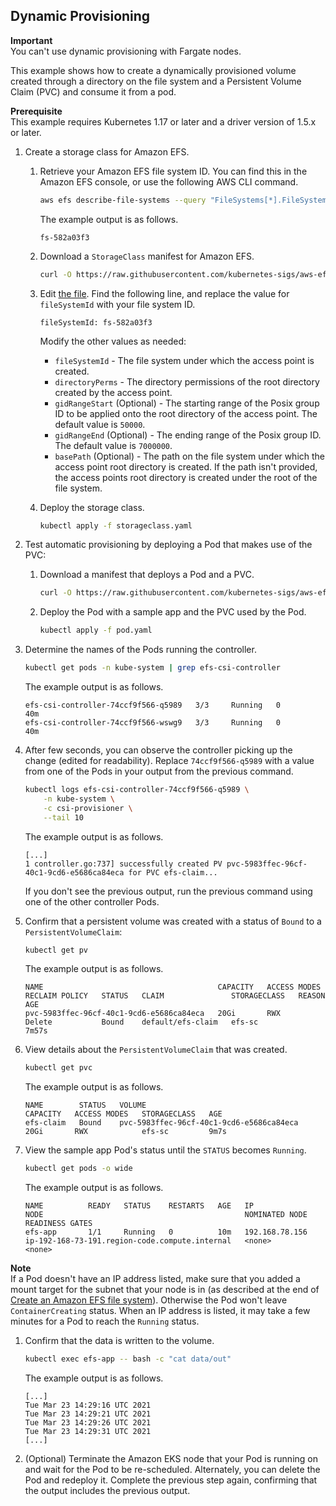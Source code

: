 ## Dynamic Provisioning
**Important**  
You can't use dynamic provisioning with Fargate nodes.

This example shows how to create a dynamically provisioned volume created through a directory on the file system and a Persistent Volume Claim (PVC) and consume it from a pod.

**Prerequisite**  
This example requires Kubernetes 1.17 or later and a driver version of 1.5.x or later.

1. Create a storage class for Amazon EFS.

    1. Retrieve your Amazon EFS file system ID. You can find this in the Amazon EFS console, or use the following AWS CLI command.

       ```sh
       aws efs describe-file-systems --query "FileSystems[*].FileSystemId" --output text
       ```

       The example output is as follows.

       ```
       fs-582a03f3
       ```

    2. Download a `StorageClass` manifest for Amazon EFS.

       ```sh
       curl -O https://raw.githubusercontent.com/kubernetes-sigs/aws-efs-csi-driver/master/examples/kubernetes/dynamic_provisioning/directories/specs/storageclass.yaml
       ```

    3. Edit [the file](./specs/storageclass.yaml). Find the following line, and replace the value for `fileSystemId` with your file system ID.

       ```
       fileSystemId: fs-582a03f3
       ```

       Modify the other values as needed:
        * `fileSystemId` - The file system under which the access point is created.
        * `directoryPerms` - The directory permissions of the root directory created by the access point.
        * `gidRangeStart` (Optional) - The starting range of the Posix group ID to be applied onto the root directory of the access point. The default value is `50000`.
        * `gidRangeEnd` (Optional) - The ending range of the Posix group ID. The default value is `7000000`.
        * `basePath` (Optional) - The path on the file system under which the access point root directory is created. If the path isn't provided, the access points root directory is created under the root of the file system.

    4. Deploy the storage class.

       ```sh
       kubectl apply -f storageclass.yaml
       ```

2. Test automatic provisioning by deploying a Pod that makes use of the PVC:

    1. Download a manifest that deploys a Pod and a PVC.

       ```sh
       curl -O https://raw.githubusercontent.com/kubernetes-sigs/aws-efs-csi-driver/master/examples/kubernetes/dynamic_provisioning/specs/pod.yaml
       ```

    2. Deploy the Pod with a sample app and the PVC used by the Pod.

       ```sh
       kubectl apply -f pod.yaml
       ```

3. Determine the names of the Pods running the controller.

   ```sh
   kubectl get pods -n kube-system | grep efs-csi-controller
   ```

   The example output is as follows.

   ```
   efs-csi-controller-74ccf9f566-q5989   3/3     Running   0          40m
   efs-csi-controller-74ccf9f566-wswg9   3/3     Running   0          40m
   ```

4. After few seconds, you can observe the controller picking up the change \(edited for readability\). Replace `74ccf9f566-q5989` with a value from one of the Pods in your output from the previous command.

   ```sh
   kubectl logs efs-csi-controller-74ccf9f566-q5989 \
       -n kube-system \
       -c csi-provisioner \
       --tail 10
   ```

   The example output is as follows.

   ```
   [...]
   1 controller.go:737] successfully created PV pvc-5983ffec-96cf-40c1-9cd6-e5686ca84eca for PVC efs-claim...
   ```

   If you don't see the previous output, run the previous command using one of the other controller Pods.

5. Confirm that a persistent volume was created with a status of `Bound` to a `PersistentVolumeClaim`:

   ```sh
   kubectl get pv
   ```

   The example output is as follows.

   ```
   NAME                                       CAPACITY   ACCESS MODES   RECLAIM POLICY   STATUS   CLAIM               STORAGECLASS   REASON   AGE
   pvc-5983ffec-96cf-40c1-9cd6-e5686ca84eca   20Gi       RWX            Delete           Bound    default/efs-claim   efs-sc                  7m57s
   ```

6. View details about the `PersistentVolumeClaim` that was created.

   ```sh
   kubectl get pvc
   ```

   The example output is as follows.

   ```
   NAME        STATUS   VOLUME                                     CAPACITY   ACCESS MODES   STORAGECLASS   AGE
   efs-claim   Bound    pvc-5983ffec-96cf-40c1-9cd6-e5686ca84eca   20Gi       RWX            efs-sc         9m7s
   ```

7. View the sample app Pod's status until the `STATUS` becomes `Running`.

   ```sh
   kubectl get pods -o wide
   ```

   The example output is as follows.

   ```
   NAME          READY   STATUS    RESTARTS   AGE   IP               NODE                                             NOMINATED NODE   READINESS GATES
   efs-app       1/1     Running   0          10m   192.168.78.156   ip-192-168-73-191.region-code.compute.internal   <none>           <none>
   ```
**Note**  
If a Pod doesn't have an IP address listed, make sure that you added a mount target for the subnet that your node is in \(as described at the end of [Create an Amazon EFS file system](#efs-create-filesystem)\). Otherwise the Pod won't leave `ContainerCreating` status. When an IP address is listed, it may take a few minutes for a Pod to reach the `Running` status.

1. Confirm that the data is written to the volume.

   ```sh
   kubectl exec efs-app -- bash -c "cat data/out"
   ```

   The example output is as follows.

   ```
   [...]
   Tue Mar 23 14:29:16 UTC 2021
   Tue Mar 23 14:29:21 UTC 2021
   Tue Mar 23 14:29:26 UTC 2021
   Tue Mar 23 14:29:31 UTC 2021
   [...]
   ```

2. \(Optional\) Terminate the Amazon EKS node that your Pod is running on and wait for the Pod to be re\-scheduled. Alternately, you can delete the Pod and redeploy it. Complete the previous step again, confirming that the output includes the previous output.